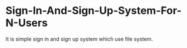 # Sign-In-And-Sign-Up-System-For-N-Users
It is simple sign in and sign up system which use file system. 
